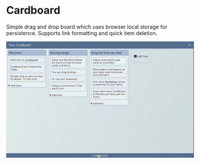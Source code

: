 # Cardboard

Simple drag and drop board which uses browser local storage for persistence. Supports link formatting and quick item deletion.

<p align="center">
  <img src="./demo.gif" alt="demo"/>
</p>
